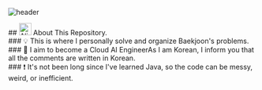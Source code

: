 <div>
  
  <!--Header-->
  ![header](https://capsule-render.vercel.app/api?type=rect&color=gradient&height=300&section=header&text=JAVA_STUDY%20%20🌳)
  
</div>

<div>
  <!--Body-->
  ## <img src="https://raw.githubusercontent.com/Tarikul-Islam-Anik/Animated-Fluent-Emojis/master/Emojis/Smilies/Alien.png" alt="Alien" width="25" height="25" />
   About This Repository.<br/>
  ### 💡 This is where I personally solve and organize Baekjoon's problems.<br/>
  ### 📖 I aim to become a Cloud AI EngineerAs I am Korean, I inform you that all the comments are written in Korean.<br/>
  ### ❗ It's not been long since I've learned Java, so the code can be messy, weird, or inefficient.
  <br/>
</div>
